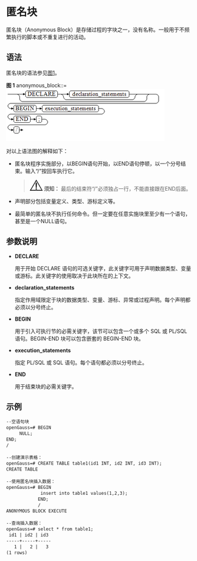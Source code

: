 # 匿名块<a name="ZH-CN_TOPIC_0000001179940234"></a>

匿名块（Anonymous Block）是存储过程的字块之一，没有名称。一般用于不频繁执行的脚本或不重复进行的活动。

## 语法<a name="zh-cn_topic_0283137481_zh-cn_topic_0237122218_zh-cn_topic_0059779171_sa07b23f78a6848f9afe146786372cfb1"></a>

匿名块的语法参见[图1](#zh-cn_topic_0283137481_zh-cn_topic_0237122218_zh-cn_topic_0059779171_f19ed9f384e0646f29744951d7eec8c3b)。

**图 1**  anonymous\_block::=<a name="zh-cn_topic_0283137481_zh-cn_topic_0237122218_zh-cn_topic_0059779171_f19ed9f384e0646f29744951d7eec8c3b"></a>  
![](figures/anonymous_block.png "anonymous_block")

对以上语法图的解释如下：

-   匿名块程序实施部分，以BEGIN语句开始，以END语句停顿，以一个分号结束。输入“/”按回车执行它。

    >![](public_sys-resources/icon-notice.gif) **须知：** 
    >最后的结束符“/”必须独占一行，不能直接跟在END后面。

-   声明部分包括变量定义、类型、游标定义等。
-   最简单的匿名块不执行任何命令。但一定要在任意实施块里至少有一个语句，甚至是一个NULL语句。

## 参数说明<a name="section6973139183420"></a>

-   **DECLARE**

    用于开始 DECLARE 语句的可选关键字，此关键字可用于声明数据类型、变量或游标。此关键字的使用取决于此块所在的上下文。

-   **declaration\_statements**

    指定作用域限定于块的数据类型、变量、游标、异常或过程声明。每个声明都必须以分号终止。

-   **BEGIN**

    用于引入可执行节的必需关键字，该节可以包含一个或多个 SQL 或 PL/SQL 语句。BEGIN-END 块可以包含嵌套的 BEGIN-END 块。

-   **execution\_statements**

    指定 PL/SQL 或 SQL 语句。每个语句都必须以分号终止。

-   **END**

    用于结束块的必需关键字。


## 示例<a name="section26821512261"></a>

```
--空语句块
openGauss=# BEGIN
     NULL; 
END;
/

--创建演示表格：
openGauss=# CREATE TABLE table1(id1 INT, id2 INT, id3 INT);
CREATE TABLE

--使用匿名块插入数据：
openGauss=# BEGIN
             insert into table1 values(1,2,3);
            END;
            /
ANONYMOUS BLOCK EXECUTE

--查询插入数据：
openGauss=# select * from table1;
 id1 | id2 | id3
-----+-----+-----
   1 |   2 |   3
(1 rows)
```


